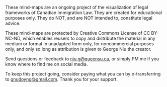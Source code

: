 These mind-maps are an ongoing project of the visualization of legal frameworks of Canadian Immigration Law. They are created for educational purposes only. They do NOT, and are NOT intended to, constitute legal advice.

These mind-maps are protected by Creative Commons License of CC BY-NC-ND, which enables reusers to copy and distribute the material in any medium or format in unadapted form only, for noncommercial purposes only, and only so long as attribution is given to George Niu the creator.

Send questions or feedback to niu.g@queensu.ca, or simply PM me if you know where to find me on social media.

To keep this project going, consider paying what you can by e-transferring to gnudoyng@gmail.com. Thank you for your support.
